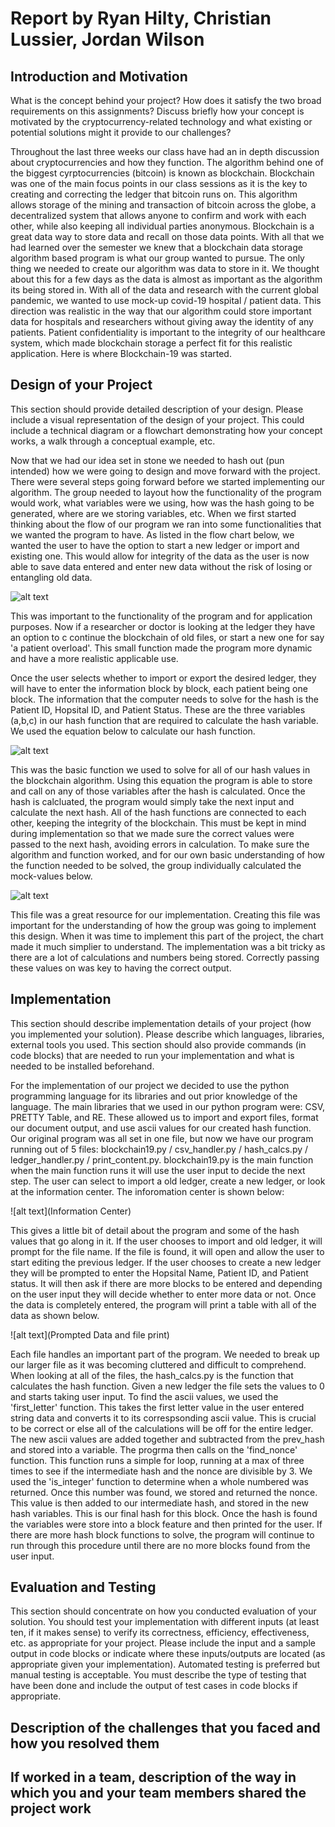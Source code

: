 # Report by Ryan Hilty, Christian Lussier, Jordan Wilson

## Introduction and Motivation

What is the concept behind your project? How does it satisfy the two broad requirements on this assignments? Discuss briefly
how your concept is motivated by the cryptocurrency-related technology and what existing or potential solutions might it provide to our challenges?

Throughout the last three weeks our class have had an in depth discussion about cryptocurrencies and how they function. The algorithm behind one of the biggest 
cyrptocurrencies (bitcoin) is known as blockchain. Blockchain was one of the main focus points in our class sessions as it is the key to creating and correcting the 
ledger that bitcoin runs on. This algorithm allows storage of the mining and transaction of bitcoin across the globe, a decentralized system that allows anyone to 
confirm and work with each other, while also keeping all individual parties anonymous. Blockchain is a great data way to store data and recall on those data points. 
With all that we had learned over the semester we knew that a blockchain data storage algorithm based program is what our group wanted to pursue. The only thing we 
needed to create our algorithm was data to store in it. We thought about this for a few days as the data is almost as important as the algorithm its being stored 
in. With all of the data and research with the current global pandemic, we wanted to use mock-up covid-19 hospital / patient data. This direction was realistic in 
the way that our algorithm could store important data for hospitals and researchers without giving away the identity of any patients. Patient confidentiality is 
important to the integrity of our healthcare system, which made blockchain storage a perfect fit for this realistic application. Here is where Blockchain-19 was 
started. 

## Design of your Project

This section should provide detailed description of your design. Please include a visual representation of the design of your project. This could include a technical diagram or a flowchart demonstrating how your concept works, a walk through a conceptual example, etc. 

Now that we had our idea set in stone we needed to hash out (pun intended) how we were going to design and move forward with the project. There were several steps 
going forward before we started implementing our algorithm. The group needed to layout how the functionality of the program would work, what variables were we 
using, how was the hash going to be generated, where are we storing variables, etc. When we first started thinking about the flow of our program we ran into some 
functionalities that we wanted the program to have. As listed in the flow chart below, we wanted the user to have the option to start a new ledger or import and 
existing one. This would allow for integrity of the data as the user is now able to save data entered and enter new data without the risk of losing or entangling 
old data. 

![alt text](https://github.com/allegheny-computer-science-390-f2020/project-blockchain19/blob/main/resources/ProgramCycle.png)

This was important to the functionality of the program and for application purposes. Now if a researcher or doctor is looking at the ledger they have an option to c
continue the blockchain of old files, or start a new one for say 'a patient overload'. This small function made the program more dynamic and have a more realistic 
applicable use. 

Once the user selects whether to import or export the desired ledger, they will have to enter the information block by block, each patient being one block. The 
information that the computer needs to solve for the hash is the Patient ID, Hopsital ID, and Patient Status. These are the three variables (a,b,c) in our hash 
function that are required to calculate the hash variable. We used the equation below to calculate our hash function. 

![alt text](https://github.com/allegheny-computer-science-390-f2020/project-blockchain19/blob/main/resources/HashFunction.png)

This was the basic function we used to solve for all of our hash values in the blockchain algorithm. Using this equation the program is able to store and call on 
any of those variables after the hash is calculated. Once the hash is calcluated, the program would simply take the next input and calculate the next hash. All of 
the hash functions are connected to each other, keeping the integrity of the blockchain. This must be kept in mind during implementation so that we made sure the 
correct values were passed to the next hash, avoiding errors in calculation. To make sure the algorithm and function worked, and for our own basic understanding of how the function needed to be solved, the group individually calculated the mock-values below.

![alt text](https://github.com/allegheny-computer-science-390-f2020/project-blockchain19/blob/main/resources/Chart.png)

This file was a great resource for our implementation. Creating this file was important for the understanding of how the group was going to implement this design. 
When it was time to implement this part of the project, the chart made it much simplier to understand. The implementation was a bit tricky as there are a lot of 
calculations and numbers being stored. Correctly passing these values on was key to having the correct output. 

## Implementation

This section should describe implementation details of your project (how you implemented your solution). Please describe which languages, libraries, external tools you used. This section should also provide commands (in code blocks) that are needed to run your implementation and what is needed to be installed beforehand. 

For the implementation of our project we decided to use the python programming language for its libraries and out prior 
knowledge of the language. The main libraries that we used in our python program were: CSV, PRETTY Table, and RE. These 
allowed us to import and export files, format our document output, and use ascii values for our created hash function. Our original program was all set in one file, but now we have our program running out of 5 files: blockchain19.py / csv_handler.py / hash_calcs.py / ledger_handler.py / print_content.py. blockchain19.py is the main function when the main function runs it will use the user input to decide the next step. The user can select to import a old ledger, create a new ledger, or look at the information center. The inforomation center is shown below:

![alt text](Information Center)

This gives a little bit of detail about the program and some of the hash values that go along in it. If the user chooses 
to import and old ledger, it will prompt for the file name. If the file is found, it will open and allow the user to 
start editing the previous ledger. If the user chooses to create a new ledger they will be prompted to enter the 
Hopsital Name, Patient ID, and Patient status. It will then ask if there are more blocks to be entered and depending on 
the user input they will decide whether to enter more data or not. Once the data is completely entered, the program will print a table with all of the data as shown below. 

![alt text](Prompted Data and file print)

Each file handles an important part of the program. We needed to break up our larger file as it was becoming cluttered and difficult to comprehend. 
When looking at all of the files, the hash_calcs.py is the function that calculates the hash function. Given a new ledger the file sets the values to 
0 and starts taking user input. To find the ascii values, we used the 'first_letter' function. This takes the first letter value in the user entered 
string data and converts it to its correspsonding ascii value. This is crucial to be correct or else all of the calculations will be off for the 
entire ledger. The new ascii values are added together and subtracted from the prev_hash and stored into a variable. The progrma then calls on the 
'find_nonce' function. This function runs a simple for loop, running at a max of three times to see if the intermediate hash and the nonce are 
divisible by 3. We used the 'is_integer' function to determine when a whole numbered was returned. Once this number was found, we stored and returned 
the nonce. This value is then added to our intermediate hash, and stored in the new hash variables. This is our final hash for this block. Once the 
hash is found the variables were store into a block feature and then printed for the user. If there are more hash block functions to solve, the 
program will continue to run through this procedure until there are no more blocks found from the user input. 

## Evaluation and Testing

This section should concentrate on how you conducted evaluation of your solution. You should test your implementation with different inputs (at least ten, if it makes sense) to verify its correctness, efficiency, effectiveness, etc. as appropriate for your project. Please include the input and a sample output in code blocks or indicate where these inputs/outputs are located  (as appropriate given your implementation). Automated testing is preferred but manual testing is acceptable. You must describe the type of testing that have been done and include the output of test cases in code blocks if appropriate.

## Description of the challenges that you faced and how you resolved them

## If worked in a team, description of the way in which you and your team members shared the project work

